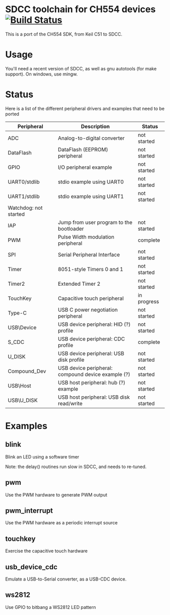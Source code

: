 # SDCC toolchain for CH554 devices [![Build Status](https://travis-ci.org/Blinkinlabs/ch554_sdcc.svg?branch=master)](https://travis-ci.org/Blinkinlabs/ch554_sdcc)

This is a port of the CH554 SDK, from Keil C51 to SDCC.

# Usage

You'll need a recent version of SDCC, as well as gnu autotools (for make support). On windows, use mingw.

# Status

Here is a list of the different peripheral drivers and examples that need to be ported

| Peripheral | Description | Status |
| --- | --- | --- |
| ADC | Analog-to-digital converter | not started |
| DataFlash | DataFlash (EEPROM) peripheral | not started |
| GPIO | I/O peripheral example | not started |
| UART0/stdlib | stdio example using UART0 | not started |
| UART1/stdlib | stdio example using UART1 | not started |
| Watchdog: not started |
| IAP | Jump from user program to the bootloader | not started |
| PWM | Pulse Width modulation peripheral | complete |
| SPI | Serial Peripheral Interface | not started |
| Timer | 8051-style Timers 0 and 1 | not started |
| Timer2 | Extended Timer 2 | not started |
| TouchKey | Capacitive touch peripheral | in progress |
| Type-C | USB C power negotiation peripheral | not started |
| USB\Device | USB device peripheral: HID (?) profile | not started |
| S_CDC | USB device peripheral: CDC profile | complete |
| U_DISK | USB device peripheral: USB disk profile | not started |
| Compound_Dev | USB device peripheral: compound device example (?) | not started |
| USB\Host | USB host peripheral: hub (?) example | not started |
| USB\U_DISK | USB host peripheral: USB disk read/write | not started |

# Examples

## blink

Blink an LED using a software timer

Note: the delay() routines run slow in SDCC, and needs to re-tuned.

## pwm

Use the PWM hardware to generate PWM output

## pwm_interrupt

Use the PWM hardware as a periodic interrupt source

## touchkey

Exercise the capacitive touch hardware

## usb_device_cdc

Emulate a USB-to-Serial converter, as a USB-CDC device.

## ws2812

Use GPIO to bitbang a WS2812 LED pattern

